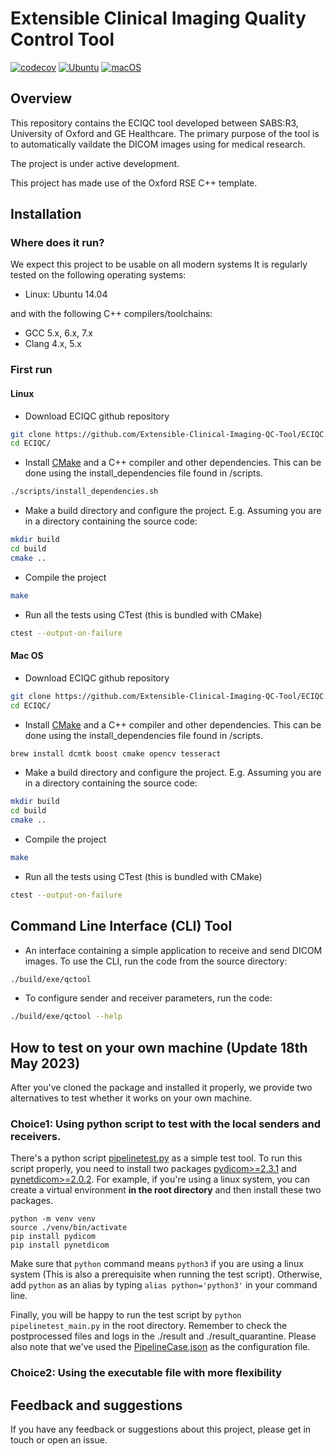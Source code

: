 # Extensible Clinical Imaging Quality Control Tool

[![codecov](https://codecov.io/gh/Extensible-Clinical-Imaging-QC-Tool/ECIQC/branch/main/graph/badge.svg?token=KUDHVB07FW)](https://codecov.io/gh/Extensible-Clinical-Imaging-QC-Tool/ECIQC)
[![Ubuntu](https://github.com/Extensible-Clinical-Imaging-QC-Tool/ECIQC/actions/workflows/Unittests_Ubuntu.yml/badge.svg)](https://github.com/Extensible-Clinical-Imaging-QC-Tool/ECIQC/actions/workflows/Unittests_Ubuntu.yml)
[![macOS](https://github.com/Extensible-Clinical-Imaging-QC-Tool/ECIQC/actions/workflows/Unittests_macOS.yml/badge.svg)](https://github.com/Extensible-Clinical-Imaging-QC-Tool/ECIQC/actions/workflows/Unittests_macOS.yml)

## Overview

This repository contains the ECIQC tool developed between SABS:R3, University of Oxford and GE Healthcare. The primary purpose of the tool is to automatically vaildate the DICOM images using for medical research.

The project is under active development.

This project has made use of the Oxford RSE C++ template.

## Installation

### Where does it run?

We expect this project to be usable on all modern systems
It is regularly tested on the following operating systems:

- Linux: Ubuntu 14.04

and with the following C++ compilers/toolchains:

- GCC 5.x, 6.x, 7.x
- Clang 4.x, 5.x

### First run

#### Linux

- Download ECIQC github repository

```bash
git clone https://github.com/Extensible-Clinical-Imaging-QC-Tool/ECIQC.git
cd ECIQC/
```

- Install [CMake](https://cmake.org/download/) and a C++ compiler and other dependencies.
  This can be done using the install_dependencies file found in /scripts.

```bash
./scripts/install_dependencies.sh
```

- Make a build directory and configure the project. E.g. Assuming you are in a
  directory containing the source code:

```bash
mkdir build
cd build
cmake ..
```

- Compile the project

```bash
make
```

- Run all the tests using CTest (this is bundled with CMake)

```bash
ctest --output-on-failure
```

#### Mac OS 

- Download ECIQC github repository

```bash
git clone https://github.com/Extensible-Clinical-Imaging-QC-Tool/ECIQC.git
cd ECIQC/
```

- Install [CMake](https://cmake.org/download/) and a C++ compiler and other dependencies.
  This can be done using the install_dependencies file found in /scripts.

```bash
brew install dcmtk boost cmake opencv tesseract
```

- Make a build directory and configure the project. E.g. Assuming you are in a
  directory containing the source code:

```bash
mkdir build
cd build
cmake ..
```

- Compile the project

```bash
make
```

- Run all the tests using CTest (this is bundled with CMake)

```bash
ctest --output-on-failure
```


## Command Line Interface (CLI) Tool 
- An interface containing a simple application to receive and send DICOM images. To use the CLI, run the code from the source directory:

```bash
./build/exe/qctool
```
- To configure sender and receiver parameters, run the code:

```bash
./build/exe/qctool --help
```

## How to test on your own machine (Update 18th May 2023)
After you've cloned the package and installed it properly, we provide two alternatives to test whether it works on your own machine.

### Choice1: Using python script to test with the local senders and receivers.
There's a python script [pipelinetest.py](pipelinetest_main.py) as a simple test tool. To run this script properly, you need to install two packages [pydicom>=2.3.1](https://pydicom.github.io) and [pynetdicom>=2.0.2](https://pydicom.github.io/pynetdicom/stable/). For example, if you're using a linux system, you can create a virtual environment **in the root directory** and then install these two packages.

```
python -m venv venv
source ./venv/bin/activate
pip install pydicom
pip install pynetdicom
```
Make sure that `python` command means `python3` if you are using a linux system (This is also a prerequisite when running the test script). Otherwise, add `python` as an alias by typing `alias python='python3'` in your command line.

Finally, you will be happy to run the test script by `python pipelinetest_main.py` in the root directory. Remember to check the postprocessed files and logs in the ./result and ./result_quarantine. Please also note that we've used the [PipelineCase.json](schema/PipelineCase.json) as the configuration file.

### Choice2: Using the executable file with more flexibility

## Feedback and suggestions

If you have any feedback or suggestions about this project, please get in touch or open an issue.

